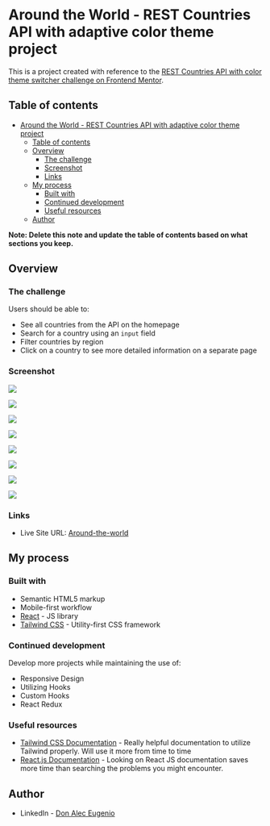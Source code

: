# Around the World - REST Countries API with adaptive color theme project

This is a project created with reference to the [REST Countries API with color theme switcher challenge on Frontend Mentor](https://www.frontendmentor.io/challenges/rest-countries-api-with-color-theme-switcher-5cacc469fec04111f7b848ca).

## Table of contents

- [Around the World - REST Countries API with adaptive color theme project](#around-the-world---rest-countries-api-with-adaptive-color-theme-project)
  - [Table of contents](#table-of-contents)
  - [Overview](#overview)
    - [The challenge](#the-challenge)
    - [Screenshot](#screenshot)
    - [Links](#links)
  - [My process](#my-process)
    - [Built with](#built-with)
    - [Continued development](#continued-development)
    - [Useful resources](#useful-resources)
  - [Author](#author)

**Note: Delete this note and update the table of contents based on what sections you keep.**

## Overview

### The challenge

Users should be able to:

- See all countries from the API on the homepage
- Search for a country using an `input` field
- Filter countries by region
- Click on a country to see more detailed information on a separate page

### Screenshot

![](./src/images/desktop-light-output.jpg)

![](./src/images/desktop-light-details.jpg)

![](./src/images/mobile-light-output.jpg)

![](./src/images/mobile-light-details.jpg)

![](./src/images/desktop-dark-output.jpg)

![](./src/images/desktop-dark-details.jpg)

![](./src/images/mobile-dark-output.jpg)

![](./src/images/mobile-dark-details.jpg)

### Links

- Live Site URL: [Around-the-world](https://around-the-world-kappa.vercel.app)

## My process

### Built with

- Semantic HTML5 markup
- Mobile-first workflow
- [React](https://reactjs.org/) - JS library
- [Tailwind CSS](https://tailwindcss.com) - Utility-first CSS framework

### Continued development

Develop more projects while maintaining the use of:

- Responsive Design
- Utilizing Hooks
- Custom Hooks
- React Redux

### Useful resources

- [Tailwind CSS Documentation](https://tailwindcss.com/docs/installation) - Really helpful documentation to utilize Tailwind properly. Will use it more from time to time
- [React.js Documentation](https://react.dev/reference/react) - Looking on React JS documentation saves more time than searching the problems you might encounter.

## Author

- LinkedIn - [Don Alec Eugenio](https://www.linkedin.com/in/daeugenio/)
